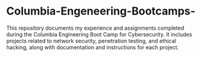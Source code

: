 # Columbia-Engeneering-Bootcamps-
This repository documents my experience and assignments completed during the Columbia Engineering Boot Camp for Cybersecurity. It includes projects related to network security, penetration testing, and ethical hacking, along with documentation and instructions for each project.
